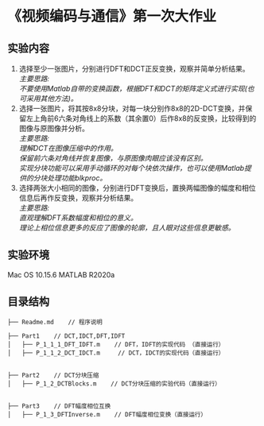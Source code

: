 # 《视频编码与通信》第一次大作业

## 实验内容

1. 选择至少一张图片，分别进行DFT和DCT正反变换，观察并简单分析结果。  
 _主要思路:  
 不要使用Matlab自带的变换函数，根据DFT和DCT的矩阵定义式进行实现(也可采用其他方法)。_  
2. 选择一张图片，将其按8x8分块，对每一块分别作8x8的2D-DCT变换，并保留左上角前6六条对角线上的系数（其余置0）后作8x8的反变换，比较得到的图像与原图像并分析。  
 _主要思路:  
 理解DCT在图像压缩中的作用。  
 保留前六条对角线并恢复图像，与原图像肉眼应该没有区别。  
 实现分块功能可以采用手动循环的对每个块依次操作，也可以使用Matlab提供的分块处理功能blkproc。_  
3. 选择两张大小相同的图像，分别进行DFT变换后，置换两幅图像的幅度和相位信息后再作反变换，观察并分析结果。  
 _主要思路:  
 直观理解DFT系数幅度和相位的意义。  
 理论上相位信息更多的反应了图像的轮廓，且人眼对这些信息更敏感。_  

## 实验环境

Mac OS 10.15.6
MATLAB R2020a

## 目录结构

```
├── Readme.md    // 程序说明

├── Part1    // DCT,IDCT,DFT,IDFT
│   ├── P_1_1_1_DFT_IDFT.m    // DFT，IDFT的实现代码 （直接运行）                 
│   ├── P_1_1_2_DCT_IDCT.m     // DCT，IDCT的实现代码（直接运行）                     


├── Part2    // DCT分块压缩                  
│   ├── P_1_2_DCTBlocks.m    // DCT分块压缩的实验代码（直接运行）


├── Part3    // DFT幅度相位互换                					
│   ├── P_1_3_DFTInverse.m    // DFT幅度相位变换（直接运行）

```



